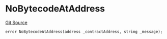 # NoBytecodeAtAddress
[Git Source](https://github.com/thrackle-io/tron/blob/3cbe4e765eb8a4f99ff305a3831acec21bbc5481/src/client/token/handler/diamond/HandlerDiamondLib.sol)


```solidity
error NoBytecodeAtAddress(address _contractAddress, string _message);
```

